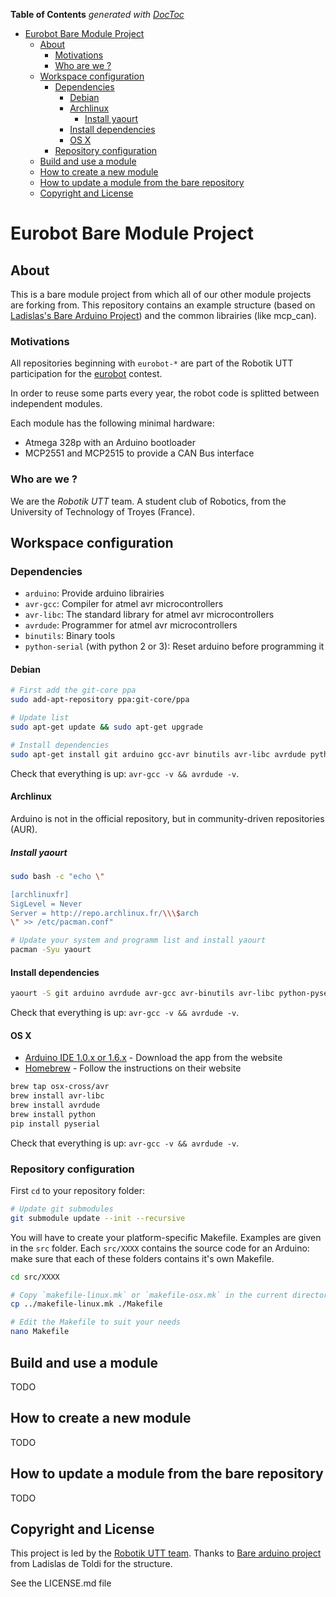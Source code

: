 <!-- START doctoc generated TOC please keep comment here to allow auto update -->
<!-- DON'T EDIT THIS SECTION, INSTEAD RE-RUN doctoc TO UPDATE -->
**Table of Contents**  *generated with [DocToc](https://github.com/thlorenz/doctoc)*

- [Eurobot Bare Module Project](#eurobot-bare-module-project)
  - [About](#about)
    - [Motivations](#motivations)
    - [Who are we ?](#who-are-we-)
  - [Workspace configuration](#workspace-configuration)
    - [Dependencies](#dependencies)
      - [Debian](#debian)
      - [Archlinux](#archlinux)
        - [Install yaourt](#install-yaourt)
      - [Install dependencies](#install-dependencies)
      - [OS X](#os-x)
    - [Repository configuration](#repository-configuration)
  - [Build and use a module](#build-and-use-a-module)
  - [How to create a new module](#how-to-create-a-new-module)
  - [How to update a module from the bare repository](#how-to-update-a-module-from-the-bare-repository)
  - [Copyright and License](#copyright-and-license)

<!-- END doctoc generated TOC please keep comment here to allow auto update -->

# Eurobot Bare Module Project

## About

This is a bare module project from which all of our other module projects are forking from. This repository contains an example structure (based on [Ladislas's Bare Arduino Project](https://github.com/ladislas/Bare-Arduino-Project)) and the common librairies (like mcp_can).


### Motivations

All repositories beginning with `eurobot-*` are part of the Robotik UTT participation for the [eurobot](http://www.eurobot.org/) contest.

In order to reuse some parts every year, the robot code is splitted between independent modules.  

Each module has the following minimal hardware:
* Atmega 328p with an Arduino bootloader
* MCP2551 and MCP2515 to provide a CAN Bus interface

### Who are we ?

We are the *Robotik UTT* team. A student club of Robotics, from the University of Technology of Troyes (France).


## Workspace configuration

### Dependencies

* `arduino`: Provide arduino librairies
* `avr-gcc`: Compiler for atmel avr microcontrollers
* `avr-libc`: The standard library for atmel avr microcontrollers
* `avrdude`: Programmer for atmel avr microcontrollers
* `binutils`: Binary tools
* `python-serial` (with python 2 or 3): Reset arduino before programming it

#### Debian

```Bash
# First add the git-core ppa
sudo add-apt-repository ppa:git-core/ppa

# Update list
sudo apt-get update && sudo apt-get upgrade

# Install dependencies
sudo apt-get install git arduino gcc-avr binutils avr-libc avrdude python-serial
```
Check that everything is up: `avr-gcc -v && avrdude -v`.


#### Archlinux

Arduino is not in the official repository, but in community-driven repositories (AUR).

##### Install yaourt

```Bash
sudo bash -c "echo \"

[archlinuxfr]
SigLevel = Never
Server = http://repo.archlinux.fr/\\\$arch
\" >> /etc/pacman.conf"

# Update your system and programm list and install yaourt
pacman -Syu yaourt
```

#### Install dependencies

```Bash
yaourt -S git arduino avrdude avr-gcc avr-binutils avr-libc python-pyserial
```

Check that everything is up: `avr-gcc -v && avrdude -v`.


#### OS X

*   [Arduino IDE 1.0.x or 1.6.x](http://arduino.cc/en/main/software#toc2) - Download the app from the website
*   [Homebrew](http://mxcl.github.io/homebrew/) - Follow the instructions on their website


```Bash
brew tap osx-cross/avr
brew install avr-libc
brew install avrdude
brew install python
pip install pyserial
```

Check that everything is up: `avr-gcc -v && avrdude -v`.


### Repository configuration

First `cd` to your repository folder:

```Bash
# Update git submodules
git submodule update --init --recursive
```

You will have to create your platform-specific Makefile. Examples are given in the `src` folder.
Each `src/XXXX` contains the source code for an Arduino: make sure that each of these folders contains it's own Makefile.

```Bash
cd src/XXXX

# Copy `makefile-linux.mk` or `makefile-osx.mk` in the current directory as `Makefile`
cp ../makefile-linux.mk ./Makefile

# Edit the Makefile to suit your needs
nano Makefile
```

## Build and use a module

TODO

## How to create a new module

TODO

## How to update a module from the bare repository

TODO

## Copyright and License

This project is led by the [Robotik UTT team](https://github.com/RobotikUTT/). Thanks to [Bare arduino project](https://github.com/ladislas/Bare-Arduino-Project) from Ladislas de Toldi for the structure.

See the LICENSE.md file